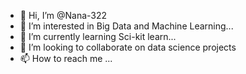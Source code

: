 - 👋 Hi, I’m @Nana-322
- 👀 I’m interested in Big Data and Machine Learning...
- 🌱 I’m currently learning Sci-kit learn...
- 💞️ I’m looking to collaborate on data science projects
- 📫 How to reach me ...

<!---
Nana-322/Nana-322 is a ✨ special ✨ repository because its `README.md` (this file) appears on your GitHub profile.
You can click the Preview link to take a look at your changes.
--->
